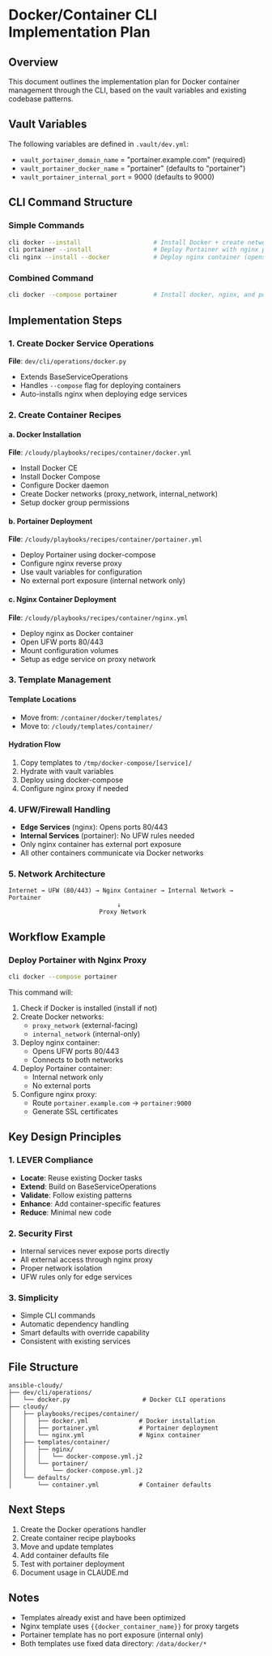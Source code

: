 # Docker/Container CLI Implementation Plan

## Overview
This document outlines the implementation plan for Docker container management through the CLI, based on the vault variables and existing codebase patterns.

## Vault Variables
The following variables are defined in `.vault/dev.yml`:
- `vault_portainer_domain_name` = "portainer.example.com" (required)
- `vault_portainer_docker_name` = "portainer" (defaults to "portainer") 
- `vault_portainer_internal_port` = 9000 (defaults to 9000)

## CLI Command Structure

### Simple Commands
```bash
cli docker --install                    # Install Docker + create networks
cli portainer --install                 # Deploy Portainer with nginx proxy
cli nginx --install --docker            # Deploy nginx container (opens 80/443)
```

### Combined Command
```bash
cli docker --compose portainer          # Install docker, nginx, and portainer
```

## Implementation Steps

### 1. Create Docker Service Operations
**File**: `dev/cli/operations/docker.py`
- Extends BaseServiceOperations
- Handles `--compose` flag for deploying containers
- Auto-installs nginx when deploying edge services

### 2. Create Container Recipes

#### a. Docker Installation
**File**: `/cloudy/playbooks/recipes/container/docker.yml`
- Install Docker CE
- Install Docker Compose
- Configure Docker daemon
- Create Docker networks (proxy_network, internal_network)
- Setup docker group permissions

#### b. Portainer Deployment
**File**: `/cloudy/playbooks/recipes/container/portainer.yml`
- Deploy Portainer using docker-compose
- Configure nginx reverse proxy
- Use vault variables for configuration
- No external port exposure (internal network only)

#### c. Nginx Container Deployment
**File**: `/cloudy/playbooks/recipes/container/nginx.yml`
- Deploy nginx as Docker container
- Open UFW ports 80/443
- Mount configuration volumes
- Setup as edge service on proxy network

### 3. Template Management

#### Template Locations
- Move from: `/container/docker/templates/`
- Move to: `/cloudy/templates/container/`

#### Hydration Flow
1. Copy templates to `/tmp/docker-compose/[service]/`
2. Hydrate with vault variables
3. Deploy using docker-compose
4. Configure nginx proxy if needed

### 4. UFW/Firewall Handling
- **Edge Services** (nginx): Opens ports 80/443
- **Internal Services** (portainer): No UFW rules needed
- Only nginx container has external port exposure
- All other containers communicate via Docker networks

### 5. Network Architecture
```
Internet → UFW (80/443) → Nginx Container → Internal Network → Portainer
                              ↓
                         Proxy Network
```

## Workflow Example

### Deploy Portainer with Nginx Proxy
```bash
cli docker --compose portainer
```

This command will:
1. Check if Docker is installed (install if not)
2. Create Docker networks:
   - `proxy_network` (external-facing)
   - `internal_network` (internal-only)
3. Deploy nginx container:
   - Opens UFW ports 80/443
   - Connects to both networks
4. Deploy Portainer container:
   - Internal network only
   - No external ports
5. Configure nginx proxy:
   - Route `portainer.example.com` → `portainer:9000`
   - Generate SSL certificates

## Key Design Principles

### 1. LEVER Compliance
- **Locate**: Reuse existing Docker tasks
- **Extend**: Build on BaseServiceOperations
- **Validate**: Follow existing patterns
- **Enhance**: Add container-specific features
- **Reduce**: Minimal new code

### 2. Security First
- Internal services never expose ports directly
- All external access through nginx proxy
- Proper network isolation
- UFW rules only for edge services

### 3. Simplicity
- Simple CLI commands
- Automatic dependency handling
- Smart defaults with override capability
- Consistent with existing services

## File Structure

```
ansible-cloudy/
├── dev/cli/operations/
│   └── docker.py                    # Docker CLI operations
├── cloudy/
│   ├── playbooks/recipes/container/
│   │   ├── docker.yml              # Docker installation
│   │   ├── portainer.yml           # Portainer deployment
│   │   └── nginx.yml               # Nginx container
│   ├── templates/container/
│   │   ├── nginx/
│   │   │   └── docker-compose.yml.j2
│   │   └── portainer/
│   │       └── docker-compose.yml.j2
│   └── defaults/
│       └── container.yml           # Container defaults
```

## Next Steps

1. Create the Docker operations handler
2. Create container recipe playbooks
3. Move and update templates
4. Add container defaults file
5. Test with portainer deployment
6. Document usage in CLAUDE.md

## Notes

- Templates already exist and have been optimized
- Nginx template uses `{{docker_container_name}}` for proxy targets
- Portainer template has no port exposure (internal only)
- Both templates use fixed data directory: `/data/docker/*`